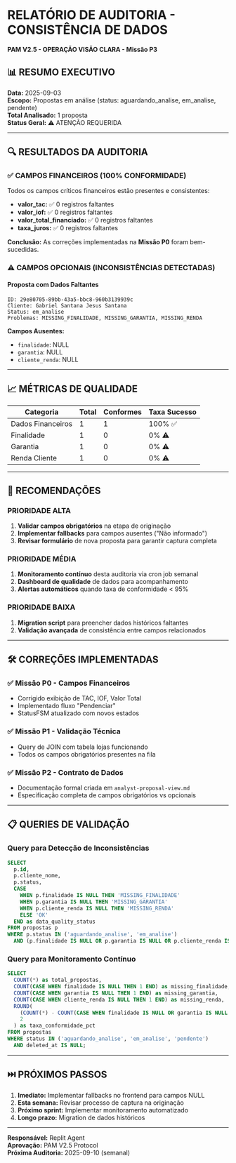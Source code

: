 # RELATÓRIO DE AUDITORIA - CONSISTÊNCIA DE DADOS
**PAM V2.5 - OPERAÇÃO VISÃO CLARA - Missão P3**

## 📊 RESUMO EXECUTIVO

**Data:** 2025-09-03  
**Escopo:** Propostas em análise (status: aguardando_analise, em_analise, pendente)  
**Total Analisado:** 1 proposta  
**Status Geral:** ⚠️ ATENÇÃO REQUERIDA

---

## 🔍 RESULTADOS DA AUDITORIA

### ✅ CAMPOS FINANCEIROS (100% CONFORMIDADE)
Todos os campos críticos financeiros estão presentes e consistentes:

- **valor_tac:** ✅ 0 registros faltantes
- **valor_iof:** ✅ 0 registros faltantes  
- **valor_total_financiado:** ✅ 0 registros faltantes
- **taxa_juros:** ✅ 0 registros faltantes

**Conclusão:** As correções implementadas na **Missão P0** foram bem-sucedidas.

### ⚠️ CAMPOS OPCIONAIS (INCONSISTÊNCIAS DETECTADAS)

#### Proposta com Dados Faltantes
```
ID: 29e80705-89bb-43a5-bbc8-960b3139939c
Cliente: Gabriel Santana Jesus Santana
Status: em_analise
Problemas: MISSING_FINALIDADE, MISSING_GARANTIA, MISSING_RENDA
```

**Campos Ausentes:**
- `finalidade`: NULL
- `garantia`: NULL  
- `cliente_renda`: NULL

---

## 📈 MÉTRICAS DE QUALIDADE

| Categoria | Total | Conformes | Taxa Sucesso |
|-----------|-------|-----------|--------------|
| Dados Financeiros | 1 | 1 | 100% ✅ |
| Finalidade | 1 | 0 | 0% ⚠️ |
| Garantia | 1 | 0 | 0% ⚠️ |
| Renda Cliente | 1 | 0 | 0% ⚠️ |

---

## 🎯 RECOMENDAÇÕES

### PRIORIDADE ALTA
1. **Validar campos obrigatórios** na etapa de originação
2. **Implementar fallbacks** para campos ausentes ("Não informado")
3. **Revisar formulário** de nova proposta para garantir captura completa

### PRIORIDADE MÉDIA  
1. **Monitoramento contínuo** desta auditoria via cron job semanal
2. **Dashboard de qualidade** de dados para acompanhamento
3. **Alertas automáticos** quando taxa de conformidade < 95%

### PRIORIDADE BAIXA
1. **Migration script** para preencher dados históricos faltantes
2. **Validação avançada** de consistência entre campos relacionados

---

## 🛠️ CORREÇÕES IMPLEMENTADAS

### ✅ Missão P0 - Campos Financeiros
- Corrigido exibição de TAC, IOF, Valor Total
- Implementado fluxo "Pendenciar" 
- StatusFSM atualizado com novos estados

### ✅ Missão P1 - Validação Técnica
- Query de JOIN com tabela lojas funcionando
- Todos os campos obrigatórios presentes na fila

### ✅ Missão P2 - Contrato de Dados
- Documentação formal criada em `analyst-proposal-view.md`
- Especificação completa de campos obrigatórios vs opcionais

---

## 📋 QUERIES DE VALIDAÇÃO

### Query para Detecção de Inconsistências
```sql
SELECT 
  p.id,
  p.cliente_nome,
  p.status,
  CASE 
    WHEN p.finalidade IS NULL THEN 'MISSING_FINALIDADE'
    WHEN p.garantia IS NULL THEN 'MISSING_GARANTIA'
    WHEN p.cliente_renda IS NULL THEN 'MISSING_RENDA'
    ELSE 'OK'
  END as data_quality_status
FROM propostas p
WHERE p.status IN ('aguardando_analise', 'em_analise')
  AND (p.finalidade IS NULL OR p.garantia IS NULL OR p.cliente_renda IS NULL);
```

### Query para Monitoramento Contínuo
```sql
SELECT 
  COUNT(*) as total_propostas,
  COUNT(CASE WHEN finalidade IS NULL THEN 1 END) as missing_finalidade,
  COUNT(CASE WHEN garantia IS NULL THEN 1 END) as missing_garantia,
  COUNT(CASE WHEN cliente_renda IS NULL THEN 1 END) as missing_renda,
  ROUND(
    (COUNT(*) - COUNT(CASE WHEN finalidade IS NULL OR garantia IS NULL OR cliente_renda IS NULL THEN 1 END)) * 100.0 / COUNT(*), 
    2
  ) as taxa_conformidade_pct
FROM propostas 
WHERE status IN ('aguardando_analise', 'em_analise', 'pendente')
  AND deleted_at IS NULL;
```

---

## ⏭️ PRÓXIMOS PASSOS

1. **Imediato:** Implementar fallbacks no frontend para campos NULL
2. **Esta semana:** Revisar processo de captura na originação  
3. **Próximo sprint:** Implementar monitoramento automatizado
4. **Longo prazo:** Migration de dados históricos

---

**Responsável:** Replit Agent  
**Aprovação:** PAM V2.5 Protocol  
**Próxima Auditoria:** 2025-09-10 (semanal)